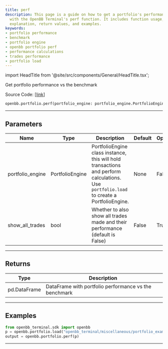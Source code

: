 ```yaml
---
title: perf
description: This page is a guide on how to get a portfolio's performance vs the benchmark
  with the OpenBB Terminal's perf function. It includes function usage, parameters
  explanation, return values, and examples.
keywords:
- portfolio performance
- benchmark
- portfolio engine
- openbb portfolio perf
- performance calculations
- trades performance
- portfolio load
---
```


import HeadTitle from '@site/src/components/General/HeadTitle.tsx';

<HeadTitle title="portfolio.perf - Reference | OpenBB SDK Docs" />

Get portfolio performance vs the benchmark

Source Code: [[link](https://github.com/OpenBB-finance/OpenBBTerminal/tree/main/openbb_terminal/portfolio/portfolio_model.py#L1640)]

```python
openbb.portfolio.perf(portfolio_engine: portfolio_engine.PortfolioEngine, show_all_trades: bool = False)
```

---

## Parameters

| Name | Type | Description | Default | Optional |
| ---- | ---- | ----------- | ------- | -------- |
| portfolio_engine | PortfolioEngine | PortfolioEngine class instance, this will hold transactions and perform calculations.<br/>Use `portfolio.load` to create a PortfolioEngine. | None | False |
| show_all_trades | bool | Whether to also show all trades made and their performance (default is False) | False | True |


---

## Returns

| Type | Description |
| ---- | ----------- |
| pd.DataFrame | DataFrame with portfolio performance vs the benchmark |
---

## Examples

```python
from openbb_terminal.sdk import openbb
p = openbb.portfolio.load("openbb_terminal/miscellaneous/portfolio_examples/holdings/example.csv")
output = openbb.portfolio.perf(p)
```

---

